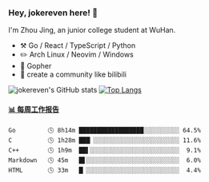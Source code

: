 ### Hey, jokereven here! 👋

I'm Zhou Jing, an junior college student at WuHan.

-   :hammer_and_pick: Go / React / TypeScript / Python
-   :pencil2: Arch Linux / Neovim / Windows
-   :seedling: Gopher
-   :thought_balloon: create a community like bilibili

![jokereven's GitHub stats](https://github-readme-stats.vercel.app/api?username=jokereven&show_icons=true)
[![Top Langs](https://github-readme-stats.vercel.app/api/top-langs/?username=jokereven&layout=compact)](https://github.com/anuraghazra/github-readme-stats)

<!-- waka-box start -->
#### <a href="https://gist.github.com/9f8118785e2d128d746db5f61b0e0a2a" target="_blank">📊 每周工作报告</a>
```text
Go         🕓 8h14m ██████████████████░░░░░░░░░░ 64.5%
C          🕓 1h28m ███▏░░░░░░░░░░░░░░░░░░░░░░░░ 11.6%
C++        🕓 1h9m  ██▌░░░░░░░░░░░░░░░░░░░░░░░░░  9.1%
Markdown   🕓 45m   █▋░░░░░░░░░░░░░░░░░░░░░░░░░░  6.0%
HTML       🕓 33m   █▏░░░░░░░░░░░░░░░░░░░░░░░░░░  4.4%
```
<!-- Powered by https://github.com/journey-ad/waka-box-go . -->
<!-- waka-box end -->

